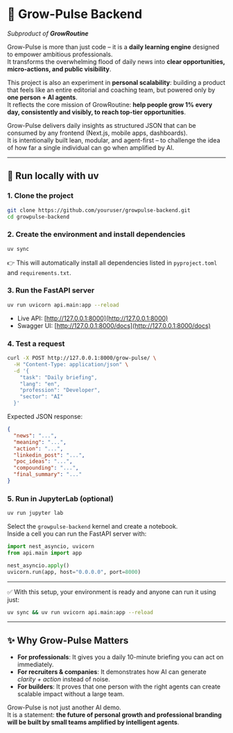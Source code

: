 # 🌱 Grow-Pulse Backend
_Subproduct of **GrowRoutine**_

Grow-Pulse is more than just code – it is a **daily learning engine** designed to empower ambitious professionals.  
It transforms the overwhelming flood of daily news into **clear opportunities, micro-actions, and public visibility**.  

This project is also an experiment in **personal scalability**: building a product that feels like an entire editorial and coaching team, but powered only by **one person + AI agents**.  
It reflects the core mission of GrowRoutine: **help people grow 1% every day, consistently and visibly, to reach top-tier opportunities**.  

Grow-Pulse delivers daily insights as structured JSON that can be consumed by any frontend (Next.js, mobile apps, dashboards).  
It is intentionally built lean, modular, and agent-first – to challenge the idea of how far a single individual can go when amplified by AI.  

---

## 🚀 Run locally with uv

### 1. Clone the project
```bash
git clone https://github.com/youruser/growpulse-backend.git
cd growpulse-backend
```

### 2. Create the environment and install dependencies
```bash
uv sync
```

👉 This will automatically install all dependencies listed in `pyproject.toml` and `requirements.txt`.

### 3. Run the FastAPI server
```bash
uv run uvicorn api.main:app --reload
```

- Live API: [http://127.0.0.1:8000](http://127.0.0.1:8000)  
- Swagger UI: [http://127.0.0.1:8000/docs](http://127.0.0.1:8000/docs)

### 4. Test a request
```bash
curl -X POST http://127.0.0.1:8000/grow-pulse/ \
  -H "Content-Type: application/json" \
  -d '{
    "task": "Daily briefing",
    "lang": "en",
    "profession": "Developer",
    "sector": "AI"
  }'
```

Expected JSON response:
```json
{
  "news": "...",
  "meaning": "...",
  "action": "...",
  "linkedin_post": "...",
  "poc_ideas": "...",
  "compounding": "...",
  "final_summary": "..."
}
```

### 5. Run in JupyterLab (optional)
```bash
uv run jupyter lab
```

Select the `growpulse-backend` kernel and create a notebook.  
Inside a cell you can run the FastAPI server with:

```python
import nest_asyncio, uvicorn
from api.main import app

nest_asyncio.apply()
uvicorn.run(app, host="0.0.0.0", port=8000)
```

---

✅ With this setup, your environment is ready and anyone can run it using just:
```bash
uv sync && uv run uvicorn api.main:app --reload
```

---

## ✨ Why Grow-Pulse Matters

- **For professionals**: It gives you a daily 10-minute briefing you can act on immediately.  
- **For recruiters & companies**: It demonstrates how AI can generate *clarity + action* instead of noise.  
- **For builders**: It proves that one person with the right agents can create scalable impact without a large team.  

Grow-Pulse is not just another AI demo.  
It is a statement: **the future of personal growth and professional branding will be built by small teams amplified by intelligent agents**.  
